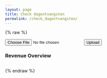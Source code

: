 ```yaml
---
layout: page
title: Check dagontvangsten
permalink: /check_dagontvangsten/
---
```


{% raw %}
<form id="uploadForm">
    <input type="file" id="fileInput" class="form-control mb-3">
    <button type="button" onclick="uploadFile()" class="btn btn-primary">Upload</button>
</form>

<h3 class="mt-4">Revenue Overview</h3>
<pre id="output"></pre>

<!-- <script>
    async function uploadFile() {
        const fileInput = document.getElementById("fileInput");
        if (!fileInput.files.length) {
            alert("Please select a file.");
            return;
        }

        const formData = new FormData();
        formData.append("file", fileInput.files[0]);

        const response = await fetch("https://check-dagontvangsten-backend.onrender.com/upload", {
            method: "POST",
            body: formData
        });

        const result = await response.json();
        document.getElementById("output").textContent = JSON.stringify(result, null, 2);
    }
</script> -->
<script>
    async function uploadFile() {
        const fileInput = document.getElementById("fileInput");
        if (!fileInput.files.length) {
            alert("Please select a file.");
            return;
        }

        const formData = new FormData();
        formData.append("file", fileInput.files[0]);

        try {
            const response = await fetch("https://check-dagontvangsten-backend.onrender.com/upload", {
                method: "POST",
                body: formData
            });

            if (!response.ok) {
                throw new Error(`HTTP error! Status: ${response.status}`);
            }

            const result = await response.json();
            console.log("Response received:", result);
            displayTable(result);  // Call function to render table
        } catch (error) {
            console.error("Upload failed:", error);
            document.getElementById("output").innerHTML = `<div class="text-danger">Error: ${error.message}</div>`;
        }
    }

    function displayTable(data) {
        if (!data.length) {
            document.getElementById("output").innerHTML = "<p>No data available.</p>";
            return;
        }

        let table = "<table class='table table-bordered'><thead><tr>";

        // Create table headers from JSON keys
        Object.keys(data[0]).forEach(key => {
            table += `<th>${key}</th>`;
        });
        table += "</tr></thead><tbody>";

        // Add table rows
        data.forEach(row => {
            table += "<tr>";
            Object.values(row).forEach(value => {
                table += `<td>${value}</td>`;
            });
            table += "</tr>";
        });

        table += "</tbody></table>";

        document.getElementById("output").innerHTML = table;
    }
</script>
{% endraw %}